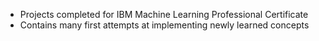 - Projects completed for IBM Machine Learning Professional Certificate
- Contains many first attempts at implementing newly learned concepts
